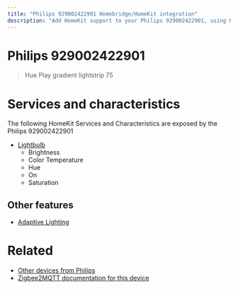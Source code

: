 ```yaml
---
title: "Philips 929002422901 Homebridge/HomeKit integration"
description: "Add HomeKit support to your Philips 929002422901, using Homebridge, Zigbee2MQTT and homebridge-z2m."
---
```

<!---
This file has been GENERATED using src/docgen/docgen.ts
DO NOT EDIT THIS FILE MANUALLY!
-->
# Philips 929002422901
> Hue Play gradient lightstrip 75


# Services and characteristics
The following HomeKit Services and Characteristics are exposed by
the Philips 929002422901

* [Lightbulb](../../light.md)
  * Brightness
  * Color Temperature
  * Hue
  * On
  * Saturation

## Other features
* [Adaptive Lighting](../../light.md)

# Related
* [Other devices from Philips](../index.md#philips)
* [Zigbee2MQTT documentation for this device](https://www.zigbee2mqtt.io/devices/929002422901.html)